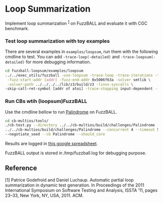 # Loop Summarization
Implement loop summarization <sup>[1](#footnote1)</sup> on FuzzBALL and evaluate it with CGC benchmark.

### Test loop summarization with toy examples
There are several examples in ``examples/loopsum``, run them with the following cmdline to test.
You can add ``-trace-loop(-detailed)`` and ``-trace-loopsum(-detailed)`` for more debugging information.
```bash
cd fuzzball-loopsum/examples/loopsum
../../exec_utils/fuzzball -use-loopsum -trace-loop -trace-iterations -trace-conditions \
 -fuzz-start-addr [addr] -fuzz-end-addr 0x5006f63a -solver smtlib \
 -solver-path ../../../../lib/z3/build/z3 -linux-syscalls \
-skip-call-ret-symbol [addr of atoi] -trace-stopping input-dependent -- ./input-dependent 0
```

### Run CBs wtih (loopsum)FuzzBALL
Use the cmdline bellow to run [Palindrome](https://github.com/yanxx297/cb-multios/tree/master/challenges/Palindrome) on FuzzBALL.
```bash
cd cb-multios/tools/
./cb-test.py --directory ../../cb-multios/build/challenges/Palindrome --xml_dir \
../../cb-multios/build/challenges/Palindrome --concurrent 4 --timeout 5 \
--negotiate_seed --cb Palindrome --should_core
```
Results are logged in [this google spreadsheet](https://docs.google.com/spreadsheets/d/1ZJjkgshZrRyk-zBE38rshinlcJrFB_bD-qv12G8EW1A/edit#gid=0).

FuzzBALL output is stored in /tmp/fuzzball.log for debugging purpose.

## Reference
<a name="footnote1">[1]</a>
Patrice Godefroid and Daniel Luchaup. Automatic partial loop summarization in
dynamic test generation. In Proceedings of the 2011 International Symposium on
Software Testing and Analysis, ISSTA ’11, pages 23–33, New York, NY, USA, 2011.
ACM.